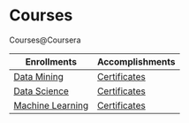 # Courses
Courses@Coursera

| Enrollments | Accomplishments |
| ----------- | --------------- |
| [Data Mining](https://github.com/iamprabhat/courses/blob/master/code/data-mining/readme.markdown) | [Certificates](https://github.com/iamprabhat/courses/blob/master/code/data-mining/accomplishments.markdown) |
| [Data Science](https://github.com/iamprabhat/courses/blob/master/code/data-science/readme.markdown) | [Certificates](https://github.com/iamprabhat/courses/blob/master/code/data-science/accomplishments.markdown) |
| [Machine Learning](https://github.com/iamprabhat/courses/blob/master/code/machine-learning/readme.markdown) | [Certificates](https://github.com/iamprabhat/courses/blob/master/code/machine-learning/accomplishments.markdown) |
